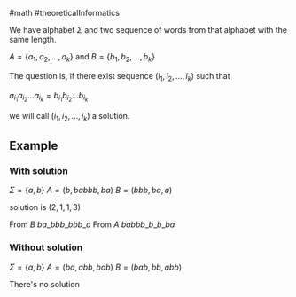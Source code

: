 #math #theoreticalInformatics

We have alphabet $\Sigma$ and two sequence of words from that alphabet with the same length.

$A = \{a_1, a_2, ..., a_k\}$ and $B = \{b_1, b_2, ..., b_k\}$

The question is, if there exist sequence $(i_1, i_2, ..., i_k)$ such that

$a_{i_1}a_{i_2}...a_{i_k} = b_{i_1}b_{i_2}...b_{i_k}$

we will call  $(i_1, i_2, ..., i_k)$ a solution.

## Example
### With solution

$\Sigma = \{a, b\}$
$A = (b, babbb, ba)$
$B = (bbb, ba, a)$

solution is $(2, 1, 1, 3)$

From $B$ $ba\_bbb\_bbb\_a$
From $A$ $babbb\_b\_b\_ba$

### Without solution

$\Sigma = \{a, b\}$
$A = (ba, abb, bab)$
$B = (bab, bb, abb)$

There's no solution
